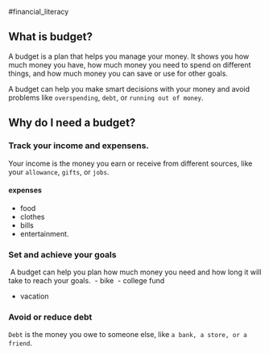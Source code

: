#financial_literacy


## What is budget?
A budget is a plan that helps you manage your money. It shows you how much money you have, how much money you need to spend on different things, and how much money you can save or use for other goals. 

A budget can help you make smart decisions with your money and avoid problems like `overspending`, `debt`, or `running out of money`.

## Why do I need a budget?

### Track your income and expensens.
Your income is the money you earn or receive from different sources, like your `allowance`, `gifts`, or `jobs`.
#### expenses
- food
- clothes
- bills
- entertainment.

### Set and achieve your goals
 A budget can help you plan how much money you need and how long it will take to reach your goals.
 - bike
 - college fund
 - vacation
 
### Avoid or reduce debt
`Debt` is the money you owe to someone else, like `a bank, a store, or a friend`.

